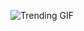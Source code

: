 ![Trending GIF](https://media2.giphy.com/media/v1.Y2lkPThiYjIxNzcyanU2czgyYmJwdWF5bzRzb2k5NGVndHE4cjJjMHdzbDJrN2RmdzVyOCZlcD12MV9naWZzX3NlYXJjaCZjdD1n/GfLyPobJEnWDBJOhye/giphy.gif)
